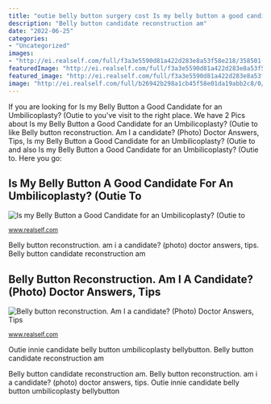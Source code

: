 ```yaml
---
title: "outie belly button surgery cost Is my belly button a good candidate for an umbilicoplasty? (outie to"
description: "Belly button candidate reconstruction am"
date: "2022-06-25"
categories:
- "Uncategorized"
images:
- "http://ei.realself.com/full/f3a3e5590d81a422d283e8a53f58e218/358501-210238.jpg"
featuredImage: "http://ei.realself.com/full/f3a3e5590d81a422d283e8a53f58e218/358501-210238.jpg"
featured_image: "http://ei.realself.com/full/f3a3e5590d81a422d283e8a53f58e218/358501-210238.jpg"
image: "http://ei.realself.com/full/b26942b298a1cb45f58e01da19abb2c8/0/e/8/userimage-381512.jpg"
---
```


If you are looking for Is my Belly Button a Good Candidate for an Umbilicoplasty? (Outie to you've visit to the right place. We have 2 Pics about Is my Belly Button a Good Candidate for an Umbilicoplasty? (Outie to like Belly button reconstruction. Am I a candidate? (Photo) Doctor Answers, Tips, Is my Belly Button a Good Candidate for an Umbilicoplasty? (Outie to and also Is my Belly Button a Good Candidate for an Umbilicoplasty? (Outie to. Here you go:

## Is My Belly Button A Good Candidate For An Umbilicoplasty? (Outie To

![Is my Belly Button a Good Candidate for an Umbilicoplasty? (Outie to](http://ei.realself.com/full/f3a3e5590d81a422d283e8a53f58e218/358501-210238.jpg "Is my belly button a good candidate for an umbilicoplasty? (outie to")

<small>www.realself.com</small>

Belly button reconstruction. am i a candidate? (photo) doctor answers, tips. Belly button candidate reconstruction am

## Belly Button Reconstruction. Am I A Candidate? (Photo) Doctor Answers, Tips

![Belly button reconstruction. Am I a candidate? (Photo) Doctor Answers, Tips](http://ei.realself.com/full/b26942b298a1cb45f58e01da19abb2c8/0/e/8/userimage-381512.jpg "Belly button reconstruction. am i a candidate? (photo) doctor answers, tips")

<small>www.realself.com</small>

Outie innie candidate belly button umbilicoplasty bellybutton. Belly button candidate reconstruction am

Belly button candidate reconstruction am. Belly button reconstruction. am i a candidate? (photo) doctor answers, tips. Outie innie candidate belly button umbilicoplasty bellybutton
